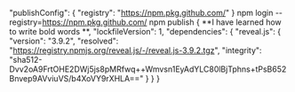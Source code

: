 "publishConfig": { "registry": "https://npm.pkg.github.com/" }
npm login --registry=https://npm.pkg.github.com/
npm publish
{
  **I have learned how to write bold words **,
  "lockfileVersion": 1,
  "dependencies": {
    "reveal.js": {
      "version": "3.9.2",
      "resolved": "https://registry.npmjs.org/reveal.js/-/reveal.js-3.9.2.tgz",
      "integrity": "sha512-Dvv2oA9FrtOHE2DWj5js8pMRfwq++Wmvsn1EyAdYLC80lBjTphns+tPsB652Bnvep9AVviuVS/b4XoVY9rXHLA=="
    }
  }
}

